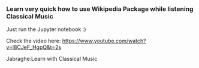 ### Learn very quick how to use Wikipedia Package while listening Classical Music
Just run the Jupyter notebook :)

Check the video here: <https://www.youtube.com/watch?v=l8CJeF_HgpQ&t=2s>

Jabraghe:Learn with Classical Music

